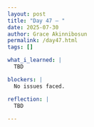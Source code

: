 ```yaml
---
layout: post
title: "Day 47 – "
date: 2025-07-30
author: Grace Akinnibosun
permalink: /day47.html
tags: []

what_i_learned: |
  TBD

blockers: |
  No issues faced.

reflection: |
  TBD
 
---
```

